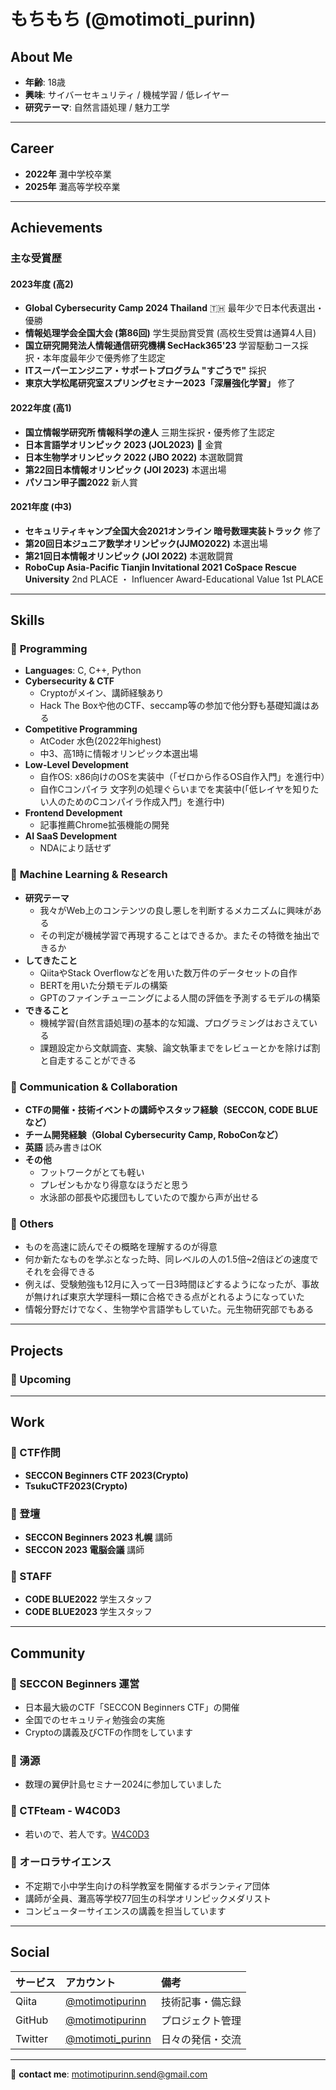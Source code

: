 # もちもち (@motimoti_purinn)

  

## About Me  
- **年齢**: 18歳
- **興味**: サイバーセキュリティ / 機械学習 / 低レイヤー
- **研究テーマ**: 自然言語処理 / 魅力工学

---
## Career
- **2022年** 灘中学校卒業
- **2025年** 灘高等学校卒業

---

## Achievements  
###  主な受賞歴  

#### **2023年度 (高2)**
- **Global Cybersecurity Camp 2024 Thailand** 🇹🇭 最年少で日本代表選出・優勝  
- **情報処理学会全国大会 (第86回)** 学生奨励賞受賞 (高校生受賞は通算4人目) 
- **国立研究開発法人情報通信研究機構 SecHack365'23**  学習駆動コース採択・本年度最年少で優秀修了生認定  
- **ITスーパーエンジニア・サポートプログラム "すごうで"** 採択
- **東京大学松尾研究室スプリングセミナー2023「深層強化学習」** 修了


#### **2022年度 (高1)**
- **国立情報学研究所 情報科学の達人** 三期生採択・優秀修了生認定
- **日本言語学オリンピック 2023 (JOL2023)** 🏅 金賞
- **日本生物学オリンピック 2022 (JBO 2022)** 本選敢闘賞  
- **第22回日本情報オリンピック (JOI 2023)** 本選出場
- **パソコン甲子園2022** 新人賞

#### **2021年度 (中3)**
- **セキュリティキャンプ全国大会2021オンライン 暗号数理実装トラック** 修了
- **第20回日本ジュニア数学オリンピック(JJMO2022)** 本選出場
- **第21回日本情報オリンピック (JOI 2022)** 本選敢闘賞
- **RoboCup Asia-Pacific Tianjin Invitational 2021 CoSpace Rescue University** 2nd PLACE ・ Influencer Award-Educational Value 1st PLACE  


---

##  Skills  
### 🔹 **Programming**   
- **Languages**: C, C++, Python
- **Cybersecurity & CTF**
  - Cryptoがメイン、講師経験あり  
  - Hack The Boxや他のCTF、seccamp等の参加で他分野も基礎知識はある
- **Competitive Programming**
  - AtCoder 水色(2022年highest)
  - 中3、高1時に情報オリンピック本選出場
- **Low-Level Development**
  - 自作OS: x86向けのOSを実装中（「ゼロから作るOS自作入門」を進行中）  
  - 自作Cコンパイラ 文字列の処理ぐらいまでを実装中(「低レイヤを知りたい人のためのCコンパイラ作成入門」を進行中)
- **Frontend Development**
  - 記事推薦Chrome拡張機能の開発
- **AI SaaS Development** 
  - NDAにより話せず
### 🔹 **Machine Learning & Research**   

- **研究テーマ**
  - 我々がWeb上のコンテンツの良し悪しを判断するメカニズムに興味がある
  - その判定が機械学習で再現することはできるか。またその特徴を抽出できるか
- **してきたこと**
  - QiitaやStack Overflowなどを用いた数万件のデータセットの自作
  - BERTを用いた分類モデルの構築
  - GPTのファインチューニングによる人間の評価を予測するモデルの構築  
- **できること**
  - 機械学習(自然言語処理)の基本的な知識、プログラミングはおさえている
  - 課題設定から文献調査、実験、論文執筆までをレビューとかを除けば割と自走することができる

### 🔹 Communication & Collaboration
- **CTFの開催・技術イベントの講師やスタッフ経験（SECCON, CODE BLUEなど）** 
- **チーム開発経験（Global Cybersecurity Camp, RoboConなど）**  
- **英語**  読み書きはOK
- **その他** 
  - フットワークがとても軽い
  - プレゼンもかなり得意なほうだと思う
  - 水泳部の部長や応援団もしていたので腹から声が出せる

### 🔹 Others
- ものを高速に読んでその概略を理解するのが得意
- 何か新たなものを学ぶとなった時、同レベルの人の1.5倍~2倍ほどの速度でそれを会得できる
- 例えば、受験勉強も12月に入って一日3時間ほどするようになったが、事故が無ければ東京大学理科一類に合格できる点がとれるようになっていた
- 情報分野だけでなく、生物学や言語学もしていた。元生物研究部でもある
---

## Projects  
### 🔹 Upcoming



---

## Work
### 🔹 CTF作問
- **SECCON Beginners CTF 2023(Crypto)**
- **TsukuCTF2023(Crypto)**

### 🔹 登壇
- **SECCON Beginners 2023 札幌** 講師
- **SECCON 2023 電脳会議** 講師

### 🔹 STAFF
- **CODE BLUE2022** 学生スタッフ
- **CODE BLUE2023** 学生スタッフ
---

## Community

### 🔹 SECCON Beginners 運営

- 日本最大級のCTF「SECCON Beginners CTF」の開催
- 全国でのセキュリティ勉強会の実施
- Cryptoの講義及びCTFの作問をしています

### 🔹 湧源

- 数理の翼伊計島セミナー2024に参加していました


### 🔹 CTFteam - W4C0D3
- 若いので、若人です。[W4C0D3](https://ctftime.org/team/286667/)

### 🔹 オーロラサイエンス
- 不定期で小中学生向けの科学教室を開催するボランティア団体
- 講師が全員、灘高等学校77回生の科学オリンピックメダリスト
- コンピューターサイエンスの講義を担当しています
---

## Social  
| サービス | アカウント | 備考 |
|:---|:---|:---|
| Qiita | [@motimotipurinn](http://qiita.com/motimotipurinn) | 技術記事・備忘録 |
| GitHub | [@motimotipurinn](https://github.com/motimotipurinn) | プロジェクト管理 |
| Twitter | [@motimoti_purinn](https://twitter.com/motimoti_purinn) | 日々の発信・交流 |

---

📩 **contact me**: motimotipurinn.send@gmail.com 
